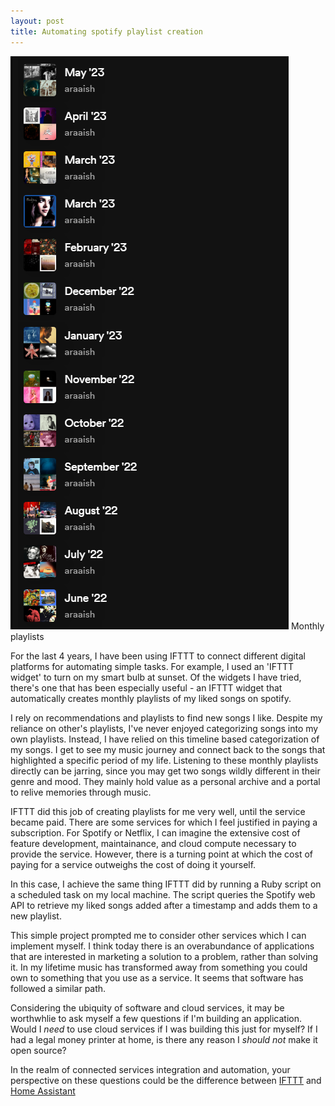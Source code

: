 ```yaml
---
layout: post
title: Automating spotify playlist creation
---
```


![playlists](/images/spotify_playlists.png)    Monthly playlists

For the last 4 years, I have been using IFTTT to connect different digital platforms for automating simple tasks. For example, I used an 'IFTTT widget' to turn on my smart bulb at sunset. Of the widgets I have tried, there's one that has been especially useful - an IFTTT widget that automatically creates monthly playlists of my liked songs on spotify.

I rely on recommendations and playlists to find new songs I like. Despite my reliance on other's playlists, I've never enjoyed categorizing songs into my own playlists. Instead, I have relied on this timeline based categorization of my songs. I get to see my music journey and connect back to the songs that highlighted a specific period of my life. Listening to these monthly playlists directly can be jarring, since you may get two songs wildly different in their genre and mood. They mainly hold value as a personal archive and a portal to relive memories through music.

IFTTT did this job of creating playlists for me very well, until the service became paid. There are some services for which I feel justified in paying a subscription. For Spotify or Netflix, I can imagine the extensive cost of feature development, maintainance, and cloud compute necessary to provide the service. However, there is a turning point at which the cost of paying for a service outweighs the cost of doing it yourself.

In this case, I achieve the same thing IFTTT did by running a Ruby script on a scheduled task on my local machine. The script queries the Spotify web API to retrieve my liked songs added after a timestamp and adds them to a new playlist.

This simple project prompted me to consider other services which I can implement myself. I think today there is an overabundance of applications that are interested in marketing a solution to a problem, rather than solving it. In my lifetime music has transformed away from something you could own to something that you use as a service. It seems that software has followed a similar path.

Considering the ubiquity of software and cloud services, it may be worthwhlie to ask myself a few questions if I'm building an application. Would I _need_ to use cloud services if I was building this just for myself? If I had a legal money printer at home, is there any reason I _should not_ make it open source?

In the realm of connected services integration and automation, your perspective on these questions could be the difference between [IFTTT](https://ifttt.com/) and [Home Assistant](https://www.home-assistant.io/)
